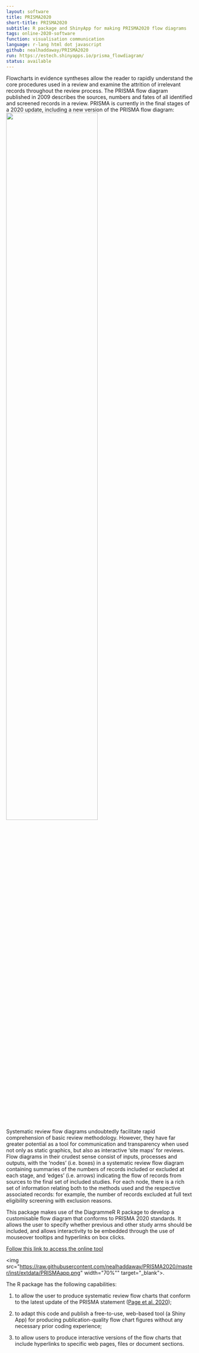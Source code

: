 ```yaml
---
layout: software
title: PRISMA2020
short-title: PRISMA2020
subtitle: R package and ShinyApp for making PRISMA2020 flow diagrams
tags: online-2020-software
function: visualisation communication
language: r-lang html dot javascript
github: nealhaddaway/PRISMA2020
run: https://estech.shinyapps.io/prisma_flowdiagram/
status: available
---
```

Flowcharts in evidence syntheses allow the reader to rapidly understand the core procedures used in a review and examine the attrition of irrelevant records throughout the review process. The PRISMA flow diagram published in 2009 describes the sources, numbers and fates of all identified and screened records in a review. PRISMA is currently in the final stages of a 2020 update, including a new version of the PRISMA flow diagram:<br>
<img src="https://raw.githubusercontent.com/nealhaddaway/PRISMA2020/master/inst/extdata/PRISMA.png" width="70%">

Systematic review flow diagrams undoubtedly facilitate rapid comprehension of basic review methodology. However, they have far greater potential as a tool for communication and transparency when used not only as static graphics, but also as interactive ‘site maps’ for reviews. Flow diagrams in their crudest sense consist of inputs, processes and outputs, with the ‘nodes’ (i.e. boxes) in a systematic review flow diagram containing summaries of the numbers of records included or excluded at each stage, and ‘edges’ (i.e. arrows) indicating the flow of records from sources to the final set of included studies. For each node, there is a rich set of information relating both to the methods used and the respective associated records: for example, the number of records excluded at full text eligibility screening with exclusion reasons. 

This package makes use of the DiagrammeR R package to develop a customisable flow diagram that conforms to PRISMA 2020 standards. It allows the user to specify whether previous and other study arms should be included, and allows interactivity to be embedded through the use of mouseover tooltips and hyperlinks on box clicks.

<a href="https://estech.shinyapps.io/prisma_flowdiagram/" target="_blank">Follow this link to access the online tool</a>

<img src="https://raw.githubusercontent.com/nealhaddaway/PRISMA2020/master/inst/extdata/PRISMAapp.png" width="70%"" target="_blank">.

The R package has the following capabilities:

1) to allow the user to produce systematic review flow charts that conform to the latest update of the PRISMA statement (<a href="https://osf.io/preprints/metaarxiv/v7gm2/" target="_blank">Page et al. 2020</a>);

2) to adapt this code and publish a free-to-use, web-based tool (a Shiny App) for producing publication-quality flow chart figures without any necessary prior coding experience;

3) to allow users to produce interactive versions of the flow charts that include hyperlinks to specific web pages, files or document sections.